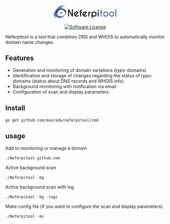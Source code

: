 <p align="center">
  <img alt="Neferpitool" src="https://raw.githubusercontent.com/moorada/neferpitool/master/logo.png" width="40%" />

</p>


  <p align="center"><a href="https://github.com/moorada/neferpitool/blob/master/LICENSE.md"><img alt="Software License" src="https://img.shields.io/badge/license-GPL3-brightgreen.svg?style=flat-square"></a></p>

Neferpitool is a tool that combines DNS and WHOIS to automatically monitor domain name changes.

## Features

* Generation and monitoring of domain variations (typo-domains)
* Identification and storage of changes regarding the status of typo-domains (status about DNS records and WHOIS info)
* Background monitoring with notification via email
* Configuration of scan and display parameters

## Install
```
go get github.com/moorada/neferpitool/cmd
```

## usage
Add to monitoring or manage a domain
```
./Neferpitool github.com

```

Active background scan
```
./Neferpitool -bg

```

Active background scan with log
```
./Neferpitool -bg -logs

```

Make config file (if you want to configure the scan and display parameters)
```
./Neferpitool -mc

```
